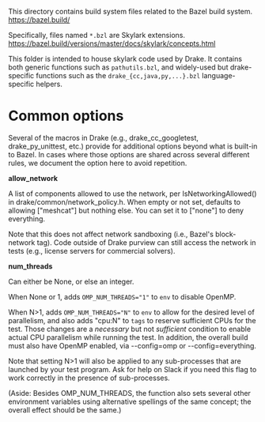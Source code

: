 
This directory contains build system files related to the Bazel build system.
  https://bazel.build/

Specifically, files named `*.bzl` are Skylark extensions.
  https://bazel.build/versions/master/docs/skylark/concepts.html

This folder is intended to house skylark code used by Drake.  It contains both
generic functions such as `pathutils.bzl`, and widely-used but drake-specific
functions such as the `drake_{cc,java,py,...}.bzl` language-specific helpers.


# Common options

Several of the macros in Drake (e.g., drake_cc_googletest, drake_py_unittest,
etc.) provide for additional options beyond what is built-in to Bazel.  In
cases where those options are shared across several different rules, we
document the option here to avoid repetition.

**allow_network**

A list of components allowed to use the network, per IsNetworkingAllowed()
in drake/common/network_policy.h. When empty or not set, defaults to allowing
["meshcat"] but nothing else. You can set it to ["none"] to deny everything.

Note that this does not affect network sandboxing (i.e., Bazel's block-network
tag). Code outside of Drake purview can still access the network in tests (e.g.,
license servers for commercial solvers).

**num_threads**

Can either be None, or else an integer.

When None or 1, adds `OMP_NUM_THREADS="1"` to `env` to disable OpenMP.

When N>1, adds `OMP_NUM_THREADS="N"` to `env` to allow for the desired level of
parallelism, and also adds "cpu:N" to `tags` to reserve sufficient CPUs for the
test. Those changes are a *necessary* but not *sufficient* condition to enable
actual CPU parallelism while running the test. In addition, the overall build
must also have OpenMP enabled, via --config=omp or --config=everything.

Note that setting N>1 will also be applied to any sub-processes that are
launched by your test program.  Ask for help on Slack if you need this flag to
work correctly in the presence of sub-processes.

(Aside: Besides OMP_NUM_THREADS, the function also sets several other
environment variables using alternative spellings of the same concept;
the overall effect should be the same.)
